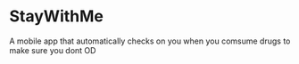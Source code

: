 # StayWithMe
A mobile app that automatically checks on you when you comsume drugs to make sure you dont OD
